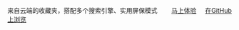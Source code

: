来自云端的收藏夹，搭配多个搜索引擎、实用屏保模式
        <a href="http://www.sherry.cf/h6-" target="_blank">马上体验</a>     
        <a href="">在GitHub上浏览</a>  
    </section>




